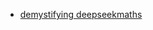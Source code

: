 - [demystifying deepseekmaths](https://huggingface.co/blog/herooooooooo/demystifying-deepseekmaths-data-pipeline-a-fasttex)
